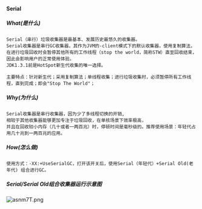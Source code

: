 #### Serial

##### What(是什么)
```text
Serial（串行）垃圾收集器是最基本、发展历史最悠久的收集器。
Serial收集器是串行GC收集器，其作为JVM的-client模式下的默认收集器，使用复制算法，
在进行垃圾回收时会暂停其他所有的工作线程（stop the world，简称STW）直至回收结束，因此会影响用户的正常使用体验。
JDK1.3.1前是HotSpot新生代收集的唯一选择。

主要特点：针对新生代；采用复制算法；单线程收集；进行垃圾收集时，必须暂停所有工作线程，直到完成；即会"Stop The World"；

```

##### Why(为什么)
```text
Serial收集器是串行收集器，因为少了多线程切换的开销,
相较于其他收集器能够更加专注于垃圾回收，在单核场景下效率极高，
并且在回收较小内存（几十或者一两百兆）时，停顿时间是毫秒级的。推荐使用场景：年轻代占用几十兆到一两百兆的应用。

```
##### How(怎么做)
```text
使用方式：-XX:+UseSerialGC，打开该开关后，使用Serial（年轻代）+Serial Old(老年代) 组合进行GC。

```



##### Serial/Serial Old组合收集器运行示意图
![asnm7T.png](https://s1.ax1x.com/2020/08/05/asnm7T.png)